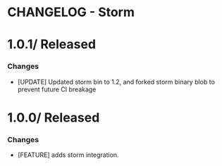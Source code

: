 # CHANGELOG - Storm

1.0.1/ Released
=================

### Changes

* [UPDATE] Updated storm bin to 1.2, and forked storm binary blob to prevent future CI breakage

1.0.0/ Released
=================

### Changes

* [FEATURE] adds storm integration.
